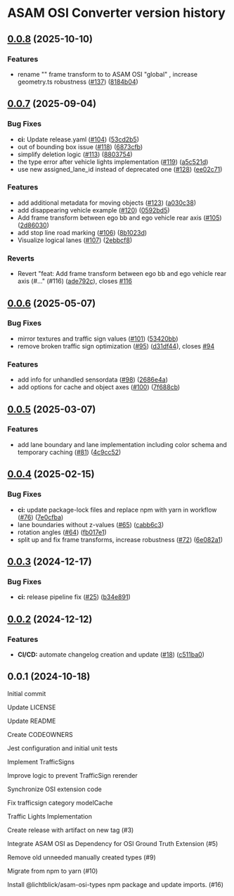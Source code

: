 # ASAM OSI Converter version history

## [0.0.8](https://github.com/lichtblick-suite/asam-osi-converter/compare/v0.0.7...v0.0.8) (2025-10-10)


### Features

* rename "<root>" frame transform to  to ASAM OSI "global" , increase geometry.ts robustness ([#137](https://github.com/lichtblick-suite/asam-osi-converter/issues/137)) ([8184b04](https://github.com/lichtblick-suite/asam-osi-converter/commit/8184b0456ede91c17044262c99814214d8d3734b))



## [0.0.7](https://github.com/lichtblick-suite/asam-osi-converter/compare/v0.0.6...v0.0.7) (2025-09-04)


### Bug Fixes

* **ci:** Update release.yaml ([#104](https://github.com/lichtblick-suite/asam-osi-converter/issues/104)) ([53cd2b5](https://github.com/lichtblick-suite/asam-osi-converter/commit/53cd2b5ea73f19389b8a2bc255851ff75193f1b7))
* out of bounding box issue ([#118](https://github.com/lichtblick-suite/asam-osi-converter/issues/118)) ([6873cfb](https://github.com/lichtblick-suite/asam-osi-converter/commit/6873cfbe031bc279d75e480e87f35c730c7fd04e))
* simplify deletion logic ([#113](https://github.com/lichtblick-suite/asam-osi-converter/issues/113)) ([8803754](https://github.com/lichtblick-suite/asam-osi-converter/commit/8803754c682573f255bb7b29aeb7fb4052e7dd0f))
* the type error after vehicle lights implementation ([#119](https://github.com/lichtblick-suite/asam-osi-converter/issues/119)) ([a5c521d](https://github.com/lichtblick-suite/asam-osi-converter/commit/a5c521db8df15cbd04596900005ae4e251ff8ae0))
* use new assigned_lane_id instead of deprecated one ([#128](https://github.com/lichtblick-suite/asam-osi-converter/issues/128)) ([ee02c71](https://github.com/lichtblick-suite/asam-osi-converter/commit/ee02c71e91d6ebe7061e2407d7aef89a36fd3b3f))


### Features

* add additional metadata for moving objects ([#123](https://github.com/lichtblick-suite/asam-osi-converter/issues/123)) ([a030c38](https://github.com/lichtblick-suite/asam-osi-converter/commit/a030c3857c97a17d1ab6bfb3b8968e840c1c0af4))
* add disappearing vehicle example ([#120](https://github.com/lichtblick-suite/asam-osi-converter/issues/120)) ([0592bd5](https://github.com/lichtblick-suite/asam-osi-converter/commit/0592bd5b12dab5a224b75a4f17080efec75f568e))
* Add frame transform between ego bb and ego vehicle rear axis ([#105](https://github.com/lichtblick-suite/asam-osi-converter/issues/105)) ([2d86030](https://github.com/lichtblick-suite/asam-osi-converter/commit/2d860304e3011d117a4f27185c5a21f5eb2d80fb))
* add stop line road marking ([#106](https://github.com/lichtblick-suite/asam-osi-converter/issues/106)) ([8b1023d](https://github.com/lichtblick-suite/asam-osi-converter/commit/8b1023ddb75a673682d0c5b258ed56afcb3a25ea))
* Visualize logical lanes ([#107](https://github.com/lichtblick-suite/asam-osi-converter/issues/107)) ([2ebbcf8](https://github.com/lichtblick-suite/asam-osi-converter/commit/2ebbcf808fb439876ec30c499d8cf11f83759861))


### Reverts

* Revert "feat: Add frame transform between ego bb and ego vehicle rear axis (#…" (#116) ([ade792c](https://github.com/lichtblick-suite/asam-osi-converter/commit/ade792c38aaa0afd704dbdff5923e954a3d4bc82)), closes [#116](https://github.com/lichtblick-suite/asam-osi-converter/issues/116)



## [0.0.6](https://github.com/lichtblick-suite/asam-osi-converter/compare/v0.0.5...v0.0.6) (2025-05-07)


### Bug Fixes

* mirror textures and traffic sign values ([#101](https://github.com/lichtblick-suite/asam-osi-converter/issues/101)) ([53420bb](https://github.com/lichtblick-suite/asam-osi-converter/commit/53420bbe79c4a0285986e484d0d640b5ae390baf))
* remove broken traffic sign optimization ([#95](https://github.com/lichtblick-suite/asam-osi-converter/issues/95)) ([d31df44](https://github.com/lichtblick-suite/asam-osi-converter/commit/d31df44c4eb789bb0f477cab484360474de5b205)), closes [#94](https://github.com/lichtblick-suite/asam-osi-converter/issues/94)


### Features

* add info for unhandled sensordata ([#98](https://github.com/lichtblick-suite/asam-osi-converter/issues/98)) ([2686e4a](https://github.com/lichtblick-suite/asam-osi-converter/commit/2686e4a14f427e2d9d5fb7b0d2cbba94d847b42b))
* add options for cache and object axes ([#100](https://github.com/lichtblick-suite/asam-osi-converter/issues/100)) ([7f688cb](https://github.com/lichtblick-suite/asam-osi-converter/commit/7f688cb908dbeae4e65968e847b4c65b7f0fac06))



## [0.0.5](https://github.com/lichtblick-suite/asam-osi-converter/compare/v0.0.4...v0.0.5) (2025-03-07)


### Features

* add lane boundary and lane implementation including color schema and temporary caching ([#81](https://github.com/lichtblick-suite/asam-osi-converter/issues/81)) ([4c9cc52](https://github.com/lichtblick-suite/asam-osi-converter/commit/4c9cc526a1c8449ed0a42314e1fb3b928bed17f8))



## [0.0.4](https://github.com/lichtblick-suite/asam-osi-converter/compare/v0.0.3...v0.0.4) (2025-02-15)


### Bug Fixes

* **ci:** update package-lock files and replace npm with yarn in workflow ([#76](https://github.com/lichtblick-suite/asam-osi-converter/issues/76)) ([7e0cfba](https://github.com/lichtblick-suite/asam-osi-converter/commit/7e0cfba569d9777d1fdb6cdd30eabf596a5045ae))
* lane boundaries without z-values ([#65](https://github.com/lichtblick-suite/asam-osi-converter/issues/65)) ([cabb6c3](https://github.com/lichtblick-suite/asam-osi-converter/commit/cabb6c304cea7160dd03f34beef42c107374bb37))
* rotation angles ([#64](https://github.com/lichtblick-suite/asam-osi-converter/issues/64)) ([fb017e1](https://github.com/lichtblick-suite/asam-osi-converter/commit/fb017e14f762dec4e73ae5fe8e93081768bdfb1f))
* split up and fix frame transforms, increase robustness ([#72](https://github.com/lichtblick-suite/asam-osi-converter/issues/72)) ([6e082a1](https://github.com/lichtblick-suite/asam-osi-converter/commit/6e082a152e6cdaa62dd9efbae550d0264c0e56fd))



## [0.0.3](https://github.com/lichtblick-suite/asam-osi-converter/compare/v0.0.2...v0.0.3) (2024-12-17)


### Bug Fixes

* **ci:** release pipeline fix ([#25](https://github.com/lichtblick-suite/asam-osi-converter/issues/25)) ([b34e891](https://github.com/lichtblick-suite/asam-osi-converter/commit/b34e891568e6d892e3f1b03029bafae6723a4fbf))



## [0.0.2](https://github.com/lichtblick-suite/asam-osi-converter/compare/v0.0.1...v0.0.2) (2024-12-12)


### Features

* **CI/CD:** automate changelog creation and update ([#18](https://github.com/lichtblick-suite/asam-osi-converter/issues/18)) ([c511ba0](https://github.com/lichtblick-suite/asam-osi-converter/commit/c511ba061a30faf861d447ca71bff094c6b77532))



## 0.0.1 (2024-10-18)
Initial commit

Update LICENSE

Update README

Create CODEOWNERS

Jest configuration and initial unit tests

Implement TrafficSigns

Improve logic to prevent TrafficSign rerender

Synchronize OSI extension code

Fix trafficsign category modelCache

Traffic Lights Implementation

Create release with artifact on new tag (#3)

Integrate ASAM OSI as Dependency for OSI Ground Truth Extension (#5)

Remove old unneeded manually created types (#9)

Migrate from npm to yarn (#10)

Install @lichtblick/asam-osi-types npm package and update imports. (#16)
